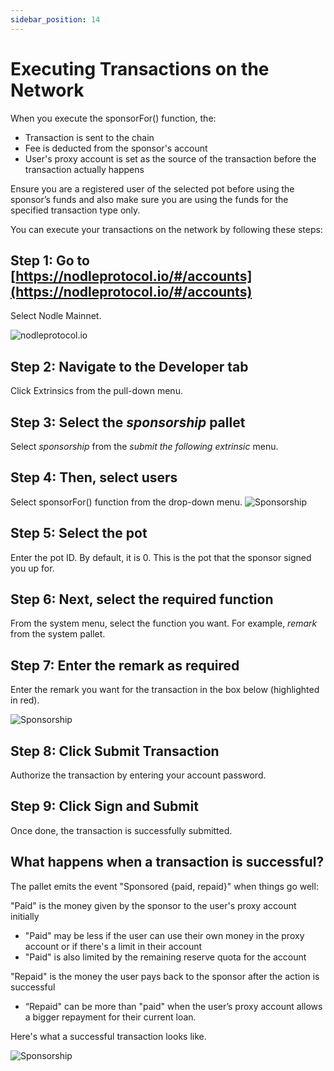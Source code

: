 ```yaml
---
sidebar_position: 14
---
```


# Executing Transactions on the Network

When you execute the sponsorFor() function, the:

- Transaction is sent to the chain
- Fee is deducted from the sponsor's account 
- User's proxy account is set as the source of the transaction before the transaction actually happens 

Ensure you are a registered user of the selected pot before using the sponsor’s funds and also make sure you are using the funds for the specified transaction type only. 

You can execute your transactions on the network by following these steps:


## Step 1: Go to [https://nodleprotocol.io/#/accounts](https://nodleprotocol.io/#/accounts)
Select Nodle Mainnet.

![nodleprotocol.io](/img/docs/nodle-cash/nodle-mainnet.png)

## Step 2: Navigate to the Developer tab
Click Extrinsics from the pull-down menu. 
   
## Step 3: Select the *sponsorship* pallet
Select *sponsorship* from the *submit the following extrinsic* menu. 

## Step 4: Then, select users  
Select sponsorFor() function from the drop-down menu. 
![Sponsorship](/img/docs/nodle-chain/pot.png)

## Step 5: Select the pot
Enter the pot ID. By default, it is 0. This is the pot that the sponsor signed you up for.

 ## Step 6: Next, select the required function 
From the system menu, select the function you want. For example, *remark* from the system pallet.

## Step 7: Enter the remark as required
Enter the remark you want for the transaction in the box below (highlighted in red).

![Sponsorship](/img/docs/nodle-chain/remark.png)

## Step 8: Click Submit Transaction 
Authorize the transaction by entering your account password. 

## Step 9: Click Sign and Submit 
Once done, the transaction is successfully submitted.

## What happens when a transaction is successful?

The pallet emits the event "Sponsored {paid, repaid}" when things go well:

"Paid" is the money given by the sponsor to the user's proxy account initially

- "Paid" may be less if the user can use their own money in the proxy account or if there's a limit in their account
- "Paid" is also limited by the remaining reserve quota for the account

"Repaid" is the money the user pays back to the sponsor after the action is successful
- “Repaid" can be more than "paid" when the user’s proxy account allows a bigger repayment for their current loan.

Here's what a successful transaction looks like.

![Sponsorship](/img/docs/nodle-chain/transaction-success.png)
